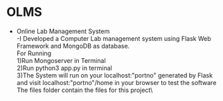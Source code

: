 # OLMS
- Online Lab  Management System\
 -I Developed a Computer Lab management system using Flask Web Framework and MongoDB as database.\
For Running\
1)Run Mongoserver in Terminal\
2)Run python3 app.py in terminal\
3)The System will run on your localhost:"portno" generated by Flask and visit localhost:"portno"/home in your browser to test the software\
The files folder contain the files for this project\
